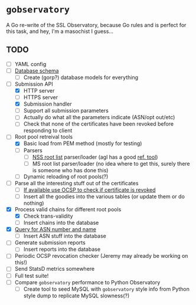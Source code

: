 # `gobservatory`

A Go re-write of the SSL Observatory, because Go rules and is perfect for this task, and
hey, I'm a masochist I guess...

## TODO

- [ ] YAML config
- [ ] [Database schema](https://github.com/rolandshoemaker/gobservatory/blob/master/schema.sql)
  - [ ] Create (gorp?) database models for everything
- [ ] Submission API
  - [x] HTTP server
  - [ ] HTTPS server
  - [x] Submission handler
  - [ ] Support all submission parameters
  - [ ] Actually do what all the parameters indicate (ASN/opt out/etc)
  - [ ] Check that none of the certificates have been revoked before responding to client
- [ ] Root pool retreival tools
  - [x] Basic load from PEM method (mostly for testing)
  - [ ] Parsers
    - [ ] [NSS root list](https://hg.mozilla.org/mozilla-central/raw-file/tip/security/nss/lib/ckfw/builtins/certdata.txt) parser/loader (agl has a good [ref. tool](https://github.com/agl/extract-nss-root-certs))
    - [ ] MS root list parser/loader (no idea where to get this, surely there is someone who has done this)
  - [ ] Dynamic reloading of root pools(?)
- [ ] Parse all the interesting stuff out of the certificates
  - [ ] [If available use OCSP to check if certificate is revoked](https://github.com/rolandshoemaker/gobservatory/blob/master/external/ocspChecker/ocsp.go)
  - [ ] Insert all the goodies into the various tables (or update them or do nothing)
- [x] Process valid chains for different root pools
  - [x] Check trans-validity
  - [ ] Insert chains into the database
- [x] [Query for ASN number and name](https://github.com/rolandshoemaker/gobservatory/blob/master/external/asnFinder/asn.go)
  - [ ] Insert ASN stuff into the database
- [ ] Generate submission reports
  - [ ] Insert reports into the database
- [ ] Periodic OCSP revocation checker (Jeremy may already be working on this!)
- [ ] Send StatsD metrics somewhere
- [ ] Full test suite!
- [ ] Compare `gobservatory` performance to Python Observatory
  - [ ] Create tool to seed MySQL with `gobservatory` style info from Python style dump to replicate MySQL slowness(?)
